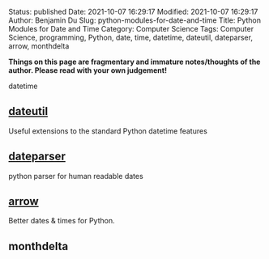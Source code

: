 Status: published
Date: 2021-10-07 16:29:17
Modified: 2021-10-07 16:29:17
Author: Benjamin Du
Slug: python-modules-for-date-and-time
Title: Python Modules for Date and Time
Category: Computer Science
Tags: Computer Science, programming, Python, date, time, datetime, dateutil, dateparser, arrow, monthdelta

**Things on this page are fragmentary and immature notes/thoughts of the author. Please read with your own judgement!**

datetime

## [dateutil](https://github.com/dateutil/dateutil)
Useful extensions to the standard Python datetime features

## [dateparser](https://github.com/scrapinghub/dateparser)
python parser for human readable dates

## [arrow](https://github.com/arrow-py/arrow)
Better dates & times for Python.

## monthdelta
